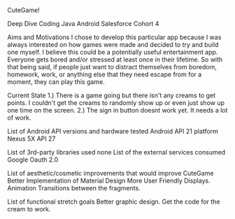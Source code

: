 CuteGame!

Deep Dive Coding Java Android Salesforce Cohort 4

Aims and Motivations
 I chose to develop this particular app because I was always interested on how games were made and decided to try and build one myself. 
 I believe this could be a potentially useful entertainment app. Everyone gets bored and/or stressed at least once in their lifetime. 
 So with that being said,  if people just want to distract themselves from boredom, homework, work, or anything else that they need escape 
 from for a moment, they can play this game. 

Current State
 1.) There is a game going but there isn't any creams to get points. I couldn't get the creams to randomly show up or even just show up one 
 time on the screen. 
 2.) The sign in button doesnt work yet. It needs a lot of work. 
 
List of Android API versions and hardware tested
Android API 21 platform
Nexus 5X API 27

List of 3rd-party libraries used
none
List of the external services consumed
Google Oauth 2.0

List of aesthetic/cosmetic improvements that would improve CuteGame
Better Implementation of Material Design
More User Friendly Displays.
Animation Transitions between the fragments.

List of functional stretch goals 
Better graphic design.
Get the code for the cream to work. 

